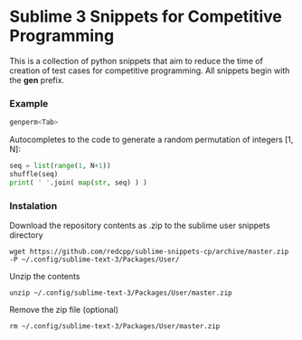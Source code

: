 # Sublime 3 Snippets for Competitive Programming

This is a collection of python snippets that aim to reduce the time of creation of test cases for competitive programming.
All snippets begin with the **gen** prefix.

### Example

```python
genperm<Tab>
```

Autocompletes to the code to generate a random permutation of integers [1, N]:

```python
seq = list(range(1, N+1))
shuffle(seq)
print( ' '.join( map(str, seq) ) )
```

### Instalation

Download the repository contents as .zip to the sublime user snippets directory

`wget https://github.com/redcpp/sublime-snippets-cp/archive/master.zip -P ~/.config/sublime-text-3/Packages/User/`

Unzip the contents

`unzip ~/.config/sublime-text-3/Packages/User/master.zip`

Remove the zip file (optional)

`rm ~/.config/sublime-text-3/Packages/User/master.zip`
